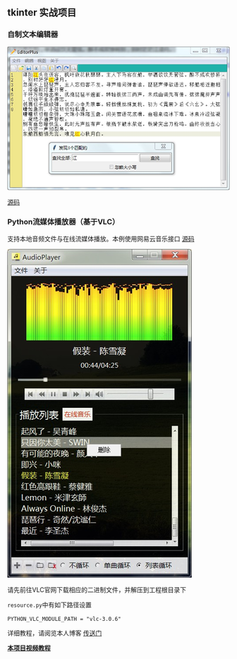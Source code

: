 ## tkinter 实战项目

### 自制文本编辑器

![Editor](https://github.com/arcticfox1919/ImageHosting/blob/master/Snipaste_2019-04-18_21-30-18.jpg?raw=true)

 [源码](https://github.com/arcticfox1919/tkinter-practice/tree/master/editor)


### Python流媒体播放器（基于VLC）

支持本地音频文件与在线流媒体播放。本例使用网易云音乐接口 [源码](https://github.com/arcticfox1919/tkinter-practice/tree/master/audio_player)

![player](https://github.com/arcticfox1919/ImageHosting/blob/master/Snipaste_2019-04-26_22-36-07.jpg?raw=true)

请先前往VLC官网下载相应的二进制文件，并解压到工程根目录下

`resource.py`中有如下路径设置

```
PYTHON_VLC_MODULE_PATH = "vlc-3.0.6"
```

详细教程，请阅览本人博客 [传送门](https://blog.csdn.net/yingshukun/article/details/89527561)

[**本项目视频教程**](https://study.163.com/course/courseMain.htm?courseId=1209232809&share=2&shareId=480000001855430)
